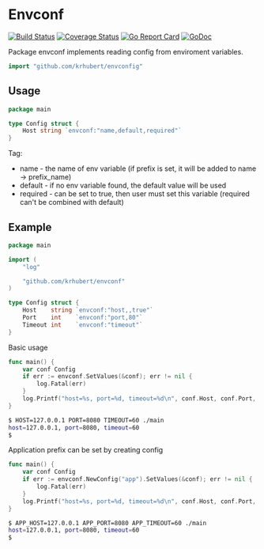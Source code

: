 # Envconf

[![Build Status](https://travis-ci.org/krhubert/envconf.png)](https://travis-ci.org/krhubert/envconf)
[![Coverage Status](https://coveralls.io/repos/github/krhubert/envconf/badge.svg)](https://coveralls.io/github/krhubert/envconf)
[![Go Report Card](http://goreportcard.com/badge/krhubert/envconf)](http://goreportcard.com/report/krhubert/envconf)
[![GoDoc](https://godoc.org/github.com/krhubert/envconf?status.svg)](https://godoc.org/github.com/krhubert/envconf)


Package envconf implements reading config from enviroment variables.

```Go
import "github.com/krhubert/envconfig"
```

## Usage

```Go
package main

type Config struct {
    Host string `envconf:"name,default,required"`
}
```

Tag:
- name - the name of env variable (if prefix is set, it will be added to name -> prefix_name)
- default - if no env variable found, the default value will be used
- required - can be set to true, then user must set this variable (required can't be combined with default)

## Example

```Go
package main

import (
    "log"

    "github.com/krhubert/envconf"
)

type Config struct {
    Host    string `envconf:"host,,true"`
    Port    int    `envconf:"port,80"`
    Timeout int    `envconf:"timeout"`
}
```

Basic usage

```Go
func main() {
    var conf Config
    if err := envconf.SetValues(&conf); err != nil {
        log.Fatal(err)
    }
    log.Printf("host=%s, port=%d, timeout=%d\n", conf.Host, conf.Port, conf.Timeout)
}
```

```Bash
$ HOST=127.0.0.1 PORT=8080 TIMEOUT=60 ./main
host=127.0.0.1, port=8080, timeout=60
$
```

Application prefix can be set by creating config

```Go
func main() {
    var conf Config
    if err := envconf.NewConfig("app").SetValues(&conf); err != nil {
        log.Fatal(err)
    }
    log.Printf("host=%s, port=%d, timeout=%d\n", conf.Host, conf.Port, conf.Timeout)
}
```

```Bash
$ APP_HOST=127.0.0.1 APP_PORT=8080 APP_TIMEOUT=60 ./main
host=127.0.0.1, port=8080, timeout=60
$
```
